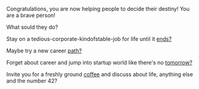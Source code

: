 Congratulations, you are now helping people to decide their destiny! You are a brave person!

What sould they do?

Stay on a tedious-corporate-kindofstable-job for life until it [ends?](theend.md)

Maybe try a new career [path?](newpath.md)

Forget about career and jump into startup world like there's no [tomorrow?](notomorrow.md)

Invite you for a freshly ground [coffee](coffee.md) and discuss about life, anything else and the number 42?